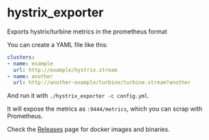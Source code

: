 # hystrix_exporter

Exports hystrix/turbine metrics in the prometheus format

You can create a YAML file like this:

```yaml
clusters:
- name: example
  url: http://example/hystrix.stream
- name: another
  url: http://another-example/turbine/turbine.stream?another
```

And run it with `./hystrix_exporter -c config.yml`.

It will expose the metrics as `:9444/metrics`, which you can scrap
with Prometheus.

Check the [Releases](https://github.com/ContaAzul/hystrix_exporter/releases) page for docker images and binaries.
